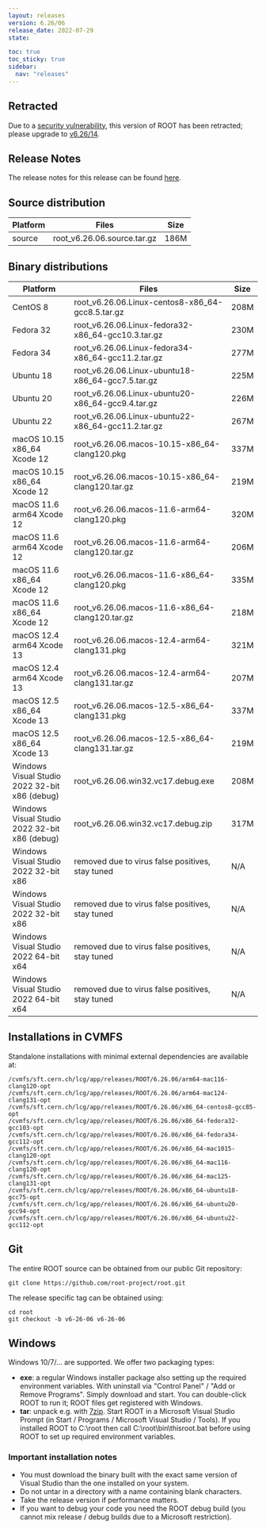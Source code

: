 ```yaml
---
layout: releases
version: 6.26/06
release_date: 2022-07-29
state:

toc: true
toc_sticky: true
sidebar:
  nav: "releases"
---
```



## Retracted
Due to a [security vulnerability](/about/security#known-security-issues), this version of ROOT has been retracted; please upgrade to [v6.26/14](/releases/release-62614).

## Release Notes

The release notes for this release can be found [here](https://root.cern/doc/v626/release-notes.html#release-6.2606).

## Source distribution

| Platform       | Files | Size |
|-----------|-------|-----|
| source | root_v6.26.06.source.tar.gz | 186M |


## Binary distributions

| Platform       | Files | Size |
|-----------|-------|-----|
| CentOS 8 | root_v6.26.06.Linux-centos8-x86_64-gcc8.5.tar.gz | 208M |
| Fedora 32 | root_v6.26.06.Linux-fedora32-x86_64-gcc10.3.tar.gz | 230M |
| Fedora 34 | root_v6.26.06.Linux-fedora34-x86_64-gcc11.2.tar.gz | 277M |
| Ubuntu 18 | root_v6.26.06.Linux-ubuntu18-x86_64-gcc7.5.tar.gz | 225M |
| Ubuntu 20 | root_v6.26.06.Linux-ubuntu20-x86_64-gcc9.4.tar.gz | 226M |
| Ubuntu 22 | root_v6.26.06.Linux-ubuntu22-x86_64-gcc11.2.tar.gz | 267M |
| macOS 10.15 x86_64 Xcode 12 | root_v6.26.06.macos-10.15-x86_64-clang120.pkg | 337M |
| macOS 10.15 x86_64 Xcode 12 | root_v6.26.06.macos-10.15-x86_64-clang120.tar.gz | 219M |
| macOS 11.6 arm64 Xcode 12 | root_v6.26.06.macos-11.6-arm64-clang120.pkg | 320M |
| macOS 11.6 arm64 Xcode 12 | root_v6.26.06.macos-11.6-arm64-clang120.tar.gz | 206M |
| macOS 11.6 x86_64 Xcode 12 | root_v6.26.06.macos-11.6-x86_64-clang120.pkg | 335M |
| macOS 11.6 x86_64 Xcode 12 | root_v6.26.06.macos-11.6-x86_64-clang120.tar.gz | 218M |
| macOS 12.4 arm64 Xcode 13 | root_v6.26.06.macos-12.4-arm64-clang131.pkg | 321M |
| macOS 12.4 arm64 Xcode 13 | root_v6.26.06.macos-12.4-arm64-clang131.tar.gz | 207M |
| macOS 12.5 x86_64 Xcode 13 | root_v6.26.06.macos-12.5-x86_64-clang131.pkg | 337M |
| macOS 12.5 x86_64 Xcode 13 | root_v6.26.06.macos-12.5-x86_64-clang131.tar.gz | 219M |
| Windows Visual Studio 2022 32-bit x86  (debug) | root_v6.26.06.win32.vc17.debug.exe | 208M |
| Windows Visual Studio 2022 32-bit x86  (debug) | root_v6.26.06.win32.vc17.debug.zip | 317M |
| Windows Visual Studio 2022 32-bit x86  | removed due to virus false positives, stay tuned | N/A |
| Windows Visual Studio 2022 32-bit x86  | removed due to virus false positives, stay tuned | N/A |
| Windows Visual Studio 2022 64-bit x64  | removed due to virus false positives, stay tuned | N/A |
| Windows Visual Studio 2022 64-bit x64  | removed due to virus false positives, stay tuned | N/A |

## Installations in CVMFS

Standalone installations with minimal external dependencies are available at:
~~~
/cvmfs/sft.cern.ch/lcg/app/releases/ROOT/6.26.06/arm64-mac116-clang120-opt
/cvmfs/sft.cern.ch/lcg/app/releases/ROOT/6.26.06/arm64-mac124-clang131-opt
/cvmfs/sft.cern.ch/lcg/app/releases/ROOT/6.26.06/x86_64-centos8-gcc85-opt
/cvmfs/sft.cern.ch/lcg/app/releases/ROOT/6.26.06/x86_64-fedora32-gcc103-opt
/cvmfs/sft.cern.ch/lcg/app/releases/ROOT/6.26.06/x86_64-fedora34-gcc112-opt
/cvmfs/sft.cern.ch/lcg/app/releases/ROOT/6.26.06/x86_64-mac1015-clang120-opt
/cvmfs/sft.cern.ch/lcg/app/releases/ROOT/6.26.06/x86_64-mac116-clang120-opt
/cvmfs/sft.cern.ch/lcg/app/releases/ROOT/6.26.06/x86_64-mac125-clang131-opt
/cvmfs/sft.cern.ch/lcg/app/releases/ROOT/6.26.06/x86_64-ubuntu18-gcc75-opt
/cvmfs/sft.cern.ch/lcg/app/releases/ROOT/6.26.06/x86_64-ubuntu20-gcc94-opt
/cvmfs/sft.cern.ch/lcg/app/releases/ROOT/6.26.06/x86_64-ubuntu22-gcc112-opt
~~~

## Git

The entire ROOT source can be obtained from our public Git repository:

~~~
git clone https://github.com/root-project/root.git
~~~
The release specific tag can be obtained using:
~~~
cd root
git checkout -b v6-26-06 v6-26-06
~~~


## Windows

Windows 10/7/... are supported. We offer two packaging types:

 * **exe**: a regular Windows installer package also setting up the required environment variables. With uninstall via "Control Panel" / "Add or Remove Programs". Simply download and start. You can double-click ROOT to run it; ROOT files get registered with Windows.
 * **tar**: unpack e.g. with [7zip](https://www.7-zip.org). Start ROOT in a Microsoft Visual Studio Prompt (in Start / Programs / Microsoft Visual Studio / Tools). If you installed ROOT to C:\root then call C:\root\bin\thisroot.bat before using ROOT to set up required environment variables.

### Important installation notes

 * You must download the binary built with the exact same version of Visual Studio than the one installed on your system.
 * Do not untar in a directory with a name containing blank characters.
 * Take the release version if performance matters.
 * If you want to debug your code you need the ROOT debug build (you cannot mix release / debug builds due to a Microsoft restriction).
